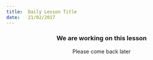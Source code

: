 ```yaml
---
title:  Daily Lesson Title
date:   21/02/2017
---
```


### <center>We are working on this lesson</center>
<center>Please come back later</center>